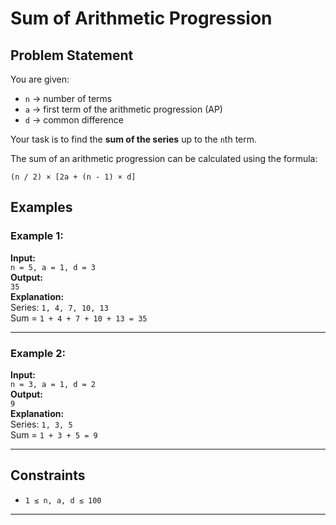 # Sum of Arithmetic Progression

## Problem Statement
You are given:
- `n` → number of terms
- `a` → first term of the arithmetic progression (AP)
- `d` → common difference

Your task is to find the **sum of the series** up to the `n`th term.

The sum of an arithmetic progression can be calculated using the formula:

```
(n / 2) × [2a + (n - 1) × d]
```

## Examples

### Example 1:
**Input:**  
`n = 5, a = 1, d = 3`  
**Output:**  
`35`  
**Explanation:**  
Series: `1, 4, 7, 10, 13`  
Sum = `1 + 4 + 7 + 10 + 13 = 35`

---

### Example 2:
**Input:**  
`n = 3, a = 1, d = 2`  
**Output:**  
`9`  
**Explanation:**  
Series: `1, 3, 5`  
Sum = `1 + 3 + 5 = 9`

---

## Constraints
- `1 ≤ n, a, d ≤ 100`

---
